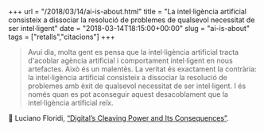 +++
url = "/2018/03/14/ai-is-about.html"
title = "La intel·ligència artificial consisteix a dissociar la resolució de problemes de qualsevol necessitat de ser intel·ligent"
date = "2018-03-14T18:15:00+00:00"
slug = "ai-is-about"
tags = ["retalls","citacions"]
+++

> Avui dia, molta gent es pensa que la intel·ligència artificial tracta d'acoblar agència artificial i comportament intel·ligent en nous artefactes. Això és un malentès. La veritat és exactament la contrària: la intel·ligència artificial consisteix a dissociar la resolució de problemes amb èxit de qualsevol necessitat de ser intel·ligent. I és només quan es pot aconseguir aquest desacoblament que la intel·ligència artificial reïx.

📎 Luciano Floridi, [“Digital’s Cleaving Power and Its Consequences”](https://doi.org/10.1007/s13347-017-0259-1).

